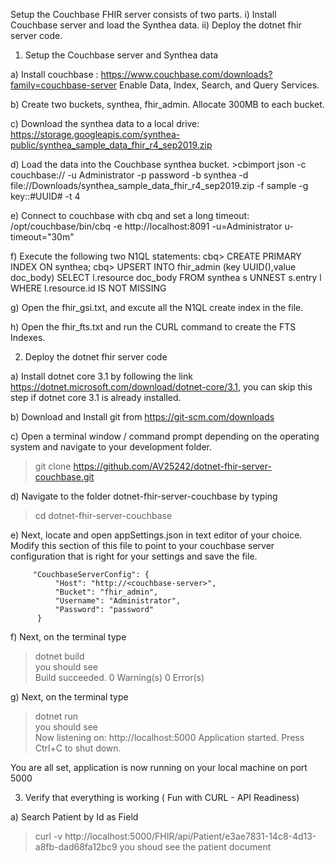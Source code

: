 Setup the Couchbase FHIR server consists of two parts. 
    i) Install Couchbase server and load the Synthea data.
    ii) Deploy the dotnet fhir server code.

1. Setup the Couchbase server and Synthea data

a)  Install couchbase : https://www.couchbase.com/downloads?family=couchbase-server
    Enable Data, Index, Search, and Query Services.
    
b)  Create two buckets, synthea, fhir_admin. Allocate 300MB to each bucket.

c)  Download the synthea data to a local drive: https://storage.googleapis.com/synthea-public/synthea_sample_data_fhir_r4_sep2019.zip

d)  Load the data into the Couchbase synthea bucket.
     >cbimport json -c couchbase://<couchbase-server> -u Administrator -p password -b synthea 
              -d file://Downloads/synthea_sample_data_fhir_r4_sep2019.zip  -f sample -g key::#UUID# -t 4
    
e)  Connect to couchbase with cbq and set a long timeout:  /opt/couchbase/bin/cbq -e http://localhost:8091 
              -u=Administrator  u-timeout="30m"
              
f)  Execute the following two N1QL statements:
      cbq> CREATE PRIMARY INDEX ON synthea;
      cbq> UPSERT INTO fhir_admin (key UUID(),value doc_body)
              SELECT  l.resource doc_body FROM synthea s UNNEST s.entry l
              WHERE l.resource.id IS NOT MISSING
              
g)  Open the fhir_gsi.txt, and excute all the N1QL create index in the file.

h)  Open the fhir_fts.txt and run the CURL command to create the FTS Indexes.

2. Deploy the dotnet fhir server code

a) Install dotnet core 3.1 by following the link https://dotnet.microsoft.com/download/dotnet-core/3.1, 
      you can skip this step if dotnet core 3.1 is already installed.
      
b) Download and Install git from https://git-scm.com/downloads

c) Open a terminal window / command prompt depending on the operating system and navigate to your development folder.
   >git clone https://github.com/AV25242/dotnet-fhir-server-couchbase.git
   
d) Navigate to the folder dotnet-fhir-server-couchbase by typing 
   >cd dotnet-fhir-server-couchbase
   
e) Next, locate and open appSettings.json in text editor of your choice.
   Modify this section of this file to point to your couchbase server configuration that is right for your settings and          save the file.
         
         "CouchbaseServerConfig": {
              "Host": "http://<couchbase-server>",
              "Bucket": "fhir_admin",
              "Username": "Administrator",
              "Password": "password"
          }
          
f) Next, on the terminal type

   >dotnet build      
    you should see      
                    Build succeeded.
                    0 Warning(s)
                    0 Error(s)

g) Next, on the terminal type

   >dotnet run     
    you should see            
                Now listening on: http://localhost:5000
                Application started. Press Ctrl+C to shut down.
                
You are all set, application is now running on your local machine on port 5000

3) Verify that everything is working ( Fun with CURL - API Readiness) 

a) Search Patient by Id as Field
   >curl -v http://localhost:5000/FHIR/api/Patient/e3ae7831-14c8-4d13-a8fb-dad68fa12bc9
  you shoud see the patient document      
  
